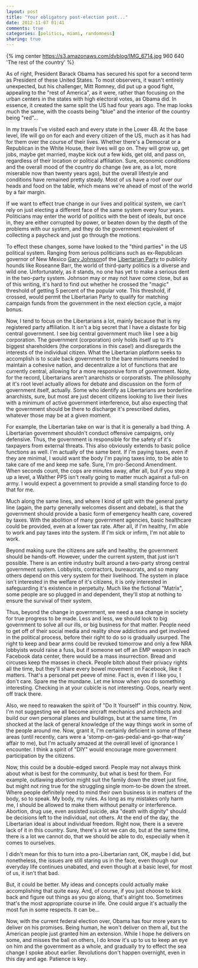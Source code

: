 ```yaml
---
layout: post
title: "Your obligatory post-election post..."
date: 2012-11-07 01:41
comments: true
categories: [politics, miami, randomness]
sharing: true 
---
```

{% img center https://s3.amazonaws.com/dvblog/IMG_6714.jpg 960 640 'The rest of the country' %}

As of right, President Barack Obama has secured his spot for a second term as President of these United States. To most observers, it wasn't entirely unexpected, but his challenger, Mitt Romney, did put up a good fight, appealing to the "rest of America", as it were, rather than focusing on the urban centers in the states with high electoral votes, as Obama did. In essence, it created the same split the US had four years ago. The map looks much the same, with the coasts being "blue" and the interior of the country being "red"...

<!-- more -->

In my travels I've visited each and every state in the Lower 48. At the base level, life will go on for each and every citizen of the US, much as it has had for them over the course of their lives. Whether there's a Democrat or a Republican in the White House, their lives will go on. They will grow up, get jobs, maybe get married, maybe kick out a few kids, get old, and pass on, regardless of their location or political affiliation. Sure, economic conditions and the overall mood of the country do change (we are, as a lot, more miserable now than twenty years ago), but the overall lifestyle and conditions have remained pretty steady. Most of us have a roof over our heads and food on the table, which means we're ahead of most of the world by a fair margin. 

If we want to effect true change in our lives and political system, we can't rely on just electing a different face of the same system every four years. Politicians may enter the world of politics with the best of ideals, but once in, they are either corrupted by power, or beaten down by the depth of the problems with our system, and they do the government equivalent of collecting a paycheck and just go through the motions. 

To effect these changes, some have looked to the "third parties" in the US political system. Ranging from serious politicians such as ex-Republican governor of New Mexico <a href="http://garyjohnson2012.com/">Gary Johnson</a>of the <a href="http://lp.org/">Libertarian Party</a> to publicity hounds like Roseanne Barr, the world of third-party politics is a diverse and wild one. Unfortunately, as it stands, no one has yet to make a serious dent in the two-party system. Johnson may or may not have come close, but as of this writing, it's hard to find out whether he crossed the "magic" threshold of getting 5 percent of the popular vote. This threshold, if crossed, would permit the Libertarian Party to qualify for matching campaign funds from the government in the next election cycle, a major bonus. 

Now, I tend to focus on the Libertarians a lot, mainly because that is my registered party affiliation. It isn't a big secret that I have a distaste for big central government. I see big central government much like I see a big corporation. The government (corporation) only holds itself up to it's biggest shareholders (the corporations in this case!) and disregards the interests of the individual citizen. What the Libertarian platform seeks to accomplish is to scale back government to the bare minimums needed to maintain a cohesive nation, and decentralize a lot of functions that are currently central, allowing for a more responsive form of government. Note, for the record, Libertarians aren't anarchists or corporatists. The philosophy at it's root level actually allows for debate and discussion on the form of government itself, actually. Some who identify as Libertarians are borderline anarchists, sure, but most are just decent citizens looking to live their lives with a minimum of active government interference, but also expecting that the government should be there to discharge it's prescribed duties, whatever those may be at a given moment. 

For example, the Libertarian take on war is that it is generally a bad thing. A Libertarian government shouldn't conduct offensive campaigns, only defensive. Thus, the government is responsible for the safety of it's taxpayers from external threats. This also obviously extends to basic police functions as well. I'm actually of the same bent. If I'm paying taxes, even if they are minimal, I would want the body I'm paying taxes into, to be able to take care of me and keep me safe. Sure, I'm pro-Second Amendment. When seconds count, the cops are minutes away, after all, but if you step it up a level, a Walther PPS isn't really going to matter much against a full-on army. I would expect a government to provide a small standing force to do that for me. 

Much along the same lines, and where I kind of split with the general party line (again, the party generally welcomes dissent and debate), is that the government should provide a basic form of emergency health care, covered by taxes. With the abolition of many government agencies, basic healthcare could be provided, even at a lower tax rate. After all, if I'm healthy, I'm able to work and pay taxes into the system. If I'm sick or infirm, I'm not able to work. 

Beyond making sure the citizens are safe and healthy, the government should be hands-off. However, under the current system, that just isn't possible. There is an entire industry built around a two-party strong central government system. Lobbyists, contractors, bureaucrats, and so many others depend on this very system for their livelihood. The system in place isn't interested in the welfare of it's citizens, it is only interested in safeguarding it's existence in perpetuity. Much like the fictional "Matrix", some people are so plugged in and dependent, they'll stop at nothing to ensure the survival of their system. 

Thus, beyond the change in government, we need a sea change in society for true progress to be made. Less and less, we should look to big government to solve all our ills, or big business for that matter. People need to get off of their social media and reality show addictions and get involved in the political process, before their right to do so is gradually usurped. The right to keep and bear arms could be revoked tomorrow and only a few NRA lobbyists would raise a fuss, but if someone set off an EMP weapon in each Facebook data center, there would be a mass insurrection. Bread and circuses keep the masses in check. People bitch about their privacy rights all the time, but they'll share every bowel movement on Facebook, like it matters. That's a personal pet peeve of mine. Fact is, even if I like you, I don't care. Spare me the mundane. Let me know when you do something interesting. Checking in at your cubicle is not interesting. Oops, nearly went off track there.

Also, we need to reawaken the spirit of "Do It Yourself" in this country. Now, I'm not suggesting we all become aircraft mechanics and architects and build our own personal planes and buildings, but at the same time, I'm shocked at the lack of general knowledge of the way things work in some of the people around me. Now, grant it, I'm certainly deficient in some of these areas (until recently, cars were a 'stomp-on-gas-pedal-and-go-that-way' affair to me), but I'm actually amazed at the overall level of ignorance I encounter. I think a spirit of "DIY" would encourage more government participation by the citizens.

Now, this could be a double-edged sword. People may not always think about what is best for the community, but what is best for them. For example, outlawing abortion might suit the family down the street just fine, but might not ring true for the struggling single mom-to-be down the street. Where people definitely need to mind their own business is in matters of the body, so to speak. My body, my rules. As long as my mistakes only harm me, I should be allowed to make them without penalty or interference. Abortion, drug use, even assisted suicide, aka "death with dignity" should be decisions left to the individual, not others. At the end of the day, the Libertarian ideal is about individual freedom. Right now, there is a severe lack of it in this country. Sure, there's a lot we can do, but at the same time, there is a lot we cannot do, that we should be able to do, especially when it comes to ourselves. 

I didn't mean for this to turn into a pro-Libertarian rant, OK, maybe I did, but nonetheless, the issues are still staring us in the face, even though our everyday life continues unabated, and even though at a basic level, for most of us, it isn't that bad. 

But, it could be better. My ideas and concepts could actually make accomplishing that quite easy. And, of course, if you just choose to kick back and figure out things as you go along, that's alright too. Sometimes that's the most appropriate course in life. One could argue it's actually the most fun in some respects. It can be...

Now, with the current federal election over, Obama has four more years to deliver on his promises. Being human, he won't deliver on them all, but the American people just granted him an extension. While I hope he delivers on some, and misses the ball on others, I do know it's up to us to keep an eye on him and the government as a whole, and gradually try to effect the sea change I spoke about earlier. Revolutions don't happen overnight, even in this day and age. Patience is key. 


